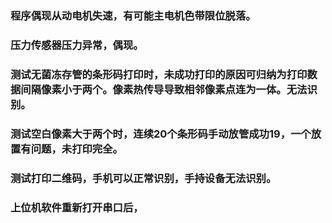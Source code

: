 ### 程序偶现从动电机失速，有可能主电机色带限位脱落。

### 压力传感器压力异常，偶现。

### 测试无菌冻存管的条形码打印时，未成功打印的原因可归纳为打印数据间隔像素小于两个。像素热传导导致相邻像素点连为一体。无法识别。

### 测试空白像素大于两个时，连续20个条形码手动放管成功19，一个放置有问题，未打印完全。

### 测试打印二维码，手机可以正常识别，手持设备无法识别。

### 上位机软件重新打开串口后，

